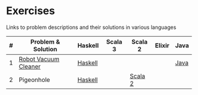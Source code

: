 # Exercises

Links to problem descriptions and their solutions in various languages

| # | Problem & Solution | Haskell | Scala 3 | Scala 2 | Elixir | Java
| --|--------------------|---------|---------|---------|--------|-----
| 1 | [Robot Vacuum Cleaner](https://github.com/NinadJog/exercises/blob/main/docs/robot.md)| [Haskell](https://github.com/NinadJog/robot-vacuum-cleaner-haskell) | | | |[Java](https://github.com/NinadJog/robot-vacuum-cleaner-java)
| 2 | Pigeonhole |[Haskell](https://github.com/NinadJog/pigeonhole-haskell) | |[Scala 2](https://github.com/NinadJog/pigeonhole-scala)| | |
